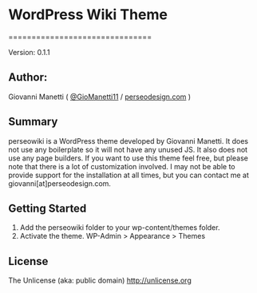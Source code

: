 # WordPress Wiki Theme
===============================

Version: 0.1.1

## Author:

Giovanni Manetti ( [@GioManetti11](http://twitter.com/GioManetti11) / [perseodesign.com](http://perseodesign.com) )

## Summary

perseowiki is a WordPress theme developed by Giovanni Manetti. It does not use any boilerplate so it will not have any unused JS. It also does not use any page builders.
If you want to use this theme feel free, but please note that there is a lot of customization involved. I may not be able to provide support for the installation at all times, but you can contact me at giovanni[at]perseodesign.com.

Getting Started
---------------
1. Add the perseowiki folder to your wp-content/themes folder.
2. Activate the theme. WP-Admin > Appearance > Themes

License
-------

The Unlicense (aka: public domain) http://unlicense.org
